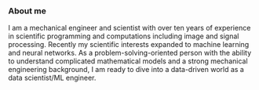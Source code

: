 ### About me

I am a mechanical engineer and scientist with over ten years of experience in scientific programming and computations including image and signal processing. Recently my scientific interests expanded to machine learning and neural networks. As a problem-solving-oriented person with the ability to understand complicated mathematical models and a strong mechanical engineering background, I  am ready to dive into a data-driven world as a data scientist/ML engineer.

<!--
**mbatsch/mbatsch** is a ✨ _special_ ✨ repository because its `README.md` (this file) appears on your GitHub profile.

Here are some ideas to get you started:

- 🔭 I’m currently working on ...
- 🌱 I’m currently learning ...
- 👯 I’m looking to collaborate on ...
- 🤔 I’m looking for help with ...
- 💬 Ask me about ...
- 📫 How to reach me: ...
- 😄 Pronouns: ...
- ⚡ Fun fact: ...
-->
